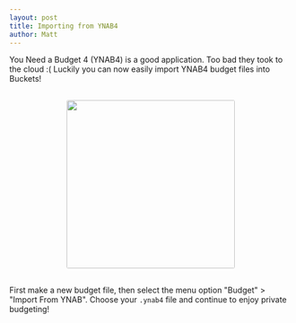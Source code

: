 ```yaml
---
layout: post
title: Importing from YNAB4
author: Matt
---
```


You Need a Budget 4 (YNAB4) is a good application.  Too bad they took to the cloud :(  Luckily you can now easily import YNAB4 budget files into Buckets!

<div style="text-align: center; padding: 1rem;"><img width="300" style="border-radius: 3px;" src="{{ site.url }}/img/ynab/import-shot.png"></div>

First make a new budget file, then select the menu option "Budget" > "Import From YNAB".  Choose your `.ynab4` file and continue to enjoy private budgeting!
